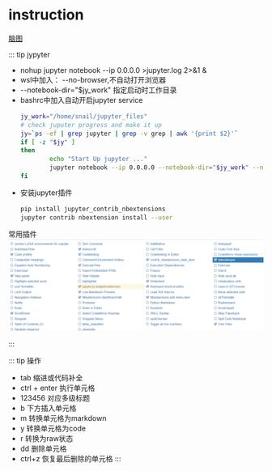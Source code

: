 # instruction

[脑图](https://naotu.baidu.com/file/36d2a88fa73b3ab6e6508a28830dde55)

::: tip jypyter
- nohup jupyter notebook --ip 0.0.0.0 >jupyter.log 2>&1 &
- wsl中加入： --no-browser,不自动打开浏览器
- --notebook-dir="$jy_work" 指定启动时工作目录
- bashrc中加入自动开启jupyter service
    ```bash
    jy_work="/home/snail/jupyter_files"
    # check juputer progress and make it up
    jy=`ps -ef | grep jupyter | grep -v grep | awk '{print $2}'`
    if [ -z "$jy" ]
    then
            echo "Start Up jupyter ..."
            jupyter notebook --ip 0.0.0.0 --notebook-dir="$jy_work" --no-browser  > ${jy_work}/jupyter.log  2>&1 &
    fi
    ```
-  安装jupyter插件
    ```bash
    pip install jupyter_contrib_nbextensions
    jupyter contrib nbextension install --user
    ```
常用插件 ![Img](./FILES/instruction.md/img-20220828235524.png)

:::

::: tip 操作
- tab 缩进或代码补全
- ctrl + enter 执行单元格
- 123456 对应多级标题
- b 下方插入单元格
- m 转换单元格为markdown
- y 转换单元格为code
- r 转换为raw状态
- dd 删除单元格
- ctrl+z 恢复最后删除的单元格
:::

